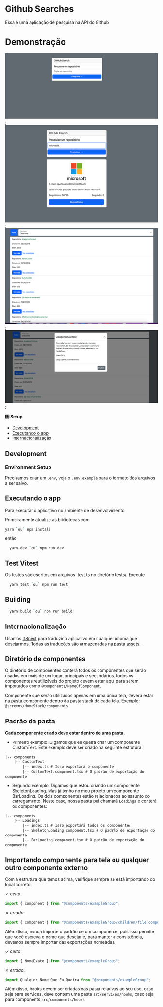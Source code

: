 # Github Searches

Essa é uma aplicação de pesquisa na API do Github

# Demonstração

![Github Home](./src/assets/images/demo-01.png);
![Github Usuário](./src/assets/images/demo-02.png);
![Github Repositórios](./src/assets/images/demo-03.png);
![Github Repositório](./src/assets/images/demo-04.png);

**🎛 Setup**

-   [Development](#development)
-   [Executando o app](#running-the-app)
-   [Internacionalização](#internationalization)

## Development

### Environment Setup

Precisamos criar um `.env`, veja o `.env.example` para o formato dos arquivos a ser salvo.

## Executando o app

Para executar o aplicativo no ambiente de desenvolvimento

Primeiramente atualize as bibliotecas com

```sh
yarn `ou` npm install
```

então

```sh
  yarn dev `ou` npm run dev
```

## Test Vitest

Os testes são escritos em arquivos .test.ts no diretório tests/. Execute

```sh
  yarn test `ou` npm run test
```

## Building

```sh
  yarn build `ou` npm run build
```

## Internacionalização

Usamos [i18next](https://www.i18next.com/) para traduzir o aplicativo em qualquer idioma que desejarmos. Todas as traduções são armazenadas na pasta [assets](/translations).

## Diretório de componentes

O diretório de componentes conterá todos os componentes que serão usados em mais de um lugar, principais e secundários, todos os componentes reutilizáveis do projeto devem estar aqui para serem importados como `@components/NameOfComponent`.

Componente que serão utilizados apenas em uma única tela, deverá estar na pasta componente dentro da pasta stack de cada tela. Exemplo: `@screens/HomeStack/components`

## Padrão da pasta

**Cada componente criado deve estar dentro de uma pasta.**

-   Primeiro exemplo:
    Digamos que eu queira criar um componente CustomText. Este exemplo deve ser criado na seguinte estrutura:

```shell
|-- components
    |-- CustomText
        |-- index.ts # Isso exportará o componente
        |-- CustomText.component.tsx # O padrão de exportação do componente
```

-   Segundo exemplo:
    Digamos que estou criando um componente SkeletonLoading. Mas já tenho no meu projeto um componente BarLoading. Os dois componentes estão relacionados ao assunto do carregamento. Neste caso, nossa pasta pai chamará `Loadings` e conterá os componentes:

```shell
|-- components
    |-- Loadings
        |-- index.ts # Isso exportará todos os componentes
        |-- SkeletonLoading.component.tsx # O padrão de exportação do componente
        |-- BarLoading.component.tsx # O padrão de exportação do componente
```

## Importando componente para tela ou qualquer outro componente externo

Com a estrutura que temos acima, verifique sempre se está importando do local correto.

&check; _certo_:

```js
import { component } from "@components/exampleGroup";
```

&cross; _errado_:

```js
import { component } from "@components/exampleGroup/children/file.component";
```

Além disso, nunca importe o padrão de um componente, pois isso permite que você escreva o nome que desejar e, para manter a consistência, devemos sempre importar das exportações nomeadas.

&check; _certo_:

```js
import { NomeExato } from "@components/exampleGroup";
```

&cross; _errado_:

```js
import Qualquer_Nome_Que_Eu_Queira from "@components/exampleGroup";
```

Além disso, hooks devem ser criadas nas pasta relativas ao seu uso, caso seja para services, deve contem uma pasta `src/services/hooks`, caso seja para components `src/components/hooks`
